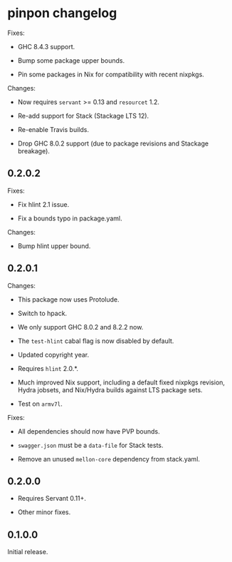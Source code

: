 # pinpon changelog

Fixes:

  - GHC 8.4.3 support.

  - Bump some package upper bounds.
  
  - Pin some packages in Nix for compatibility with recent nixpkgs.
  
Changes:

  - Now requires `servant` >= 0.13 and `resourcet` 1.2.
  
  - Re-add support for Stack (Stackage LTS 12).
  
  - Re-enable Travis builds.
  
  - Drop GHC 8.0.2 support (due to package revisions and Stackage
    breakage).

## 0.2.0.2

Fixes:

  - Fix hlint 2.1 issue.

  - Fix a bounds typo in package.yaml.

Changes:

  - Bump hlint upper bound.

## 0.2.0.1

Changes:

  - This package now uses Protolude.

  - Switch to hpack.

  - We only support GHC 8.0.2 and 8.2.2 now.

  - The `test-hlint` cabal flag is now disabled by default.

  - Updated copyright year.

  - Requires `hlint` 2.0.*.

  - Much improved Nix support, including a default fixed nixpkgs
    revision, Hydra jobsets, and Nix/Hydra builds against LTS package
    sets.

  - Test on `armv7l`.

Fixes:

  - All dependencies should now have PVP bounds.

  - `swagger.json` must be a `data-file` for Stack tests.

  - Remove an unused `mellon-core` dependency from stack.yaml.

## 0.2.0.0

- Requires Servant 0.11+.

- Other minor fixes.

## 0.1.0.0

Initial release.
